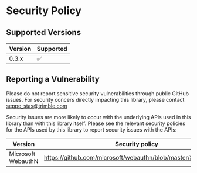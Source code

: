 # Security Policy

## Supported Versions

| Version | Supported          |
| ------- | ------------------ |
| 0.3.x   | :white_check_mark: |

## Reporting a Vulnerability

Please do not report sensitive security vulnerabilities through public GitHub issues.
For security concers directly impacting this library, please contact seppe_stas@trimble.com

Security issues are more likely to occur with the underlying APIs used in this library than with this library itself.
Please see the relevant security policies for the APIs used by this library to report security issues with the APIs:

| Version             | Security policy                                               |
| ------------------- | ------------------------------------------------------------- |
| Microsoft WebauthN  | https://github.com/microsoft/webauthn/blob/master/SECURITY.md |
